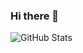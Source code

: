 ### Hi there 👋

![GitHub Stats](https://github-readme-stats.vercel.app/api?username=erchoc&show_icons=true&theme=radical)
